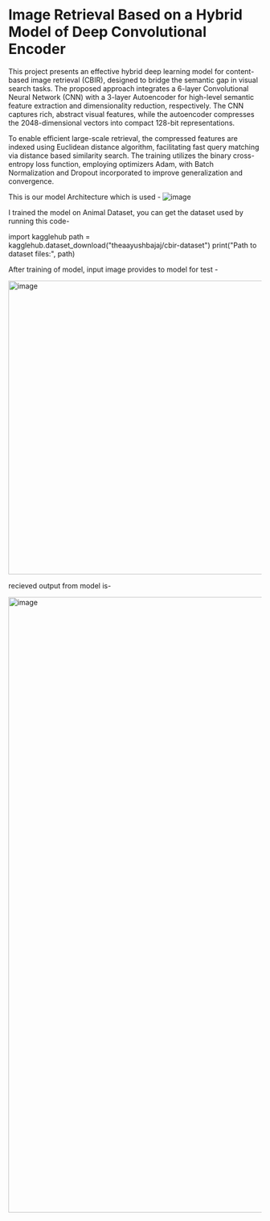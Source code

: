 # Image Retrieval Based on a Hybrid Model of Deep Convolutional Encoder

This project presents an effective hybrid deep learning model for content-based image retrieval (CBIR), designed to bridge the semantic gap in visual search tasks. The proposed approach integrates a 6-layer Convolutional Neural Network (CNN) with a 3-layer Autoencoder for high-level semantic feature extraction and dimensionality reduction, respectively. The CNN captures rich, abstract visual features, while the autoencoder compresses the 2048-dimensional vectors into compact 128-bit representations.

To enable efficient large-scale retrieval, the compressed features are indexed using Euclidean distance algorithm, facilitating fast query matching via distance based similarity search. The training utilizes the binary cross-entropy loss function, employing optimizers Adam, with Batch Normalization and Dropout incorporated to improve generalization and convergence.


This is our model Architecture which is used - 
![image](https://github.com/user-attachments/assets/84fd9e63-ba3b-4d9f-8936-d7e34b035667)

I trained the model on Animal Dataset, you can get the dataset used by running this code- 

import kagglehub
path = kagglehub.dataset_download("theaayushbajaj/cbir-dataset")
print("Path to dataset files:", path)


After training of model, input image provides to model for test - 

<img width="583" alt="image" src="https://github.com/user-attachments/assets/1fa65555-474a-45ea-aff6-05a23be89367" />

recieved output from model is-

<img width="1222" alt="image" src="https://github.com/user-attachments/assets/313c1682-746a-441d-a74a-645c6545c2f3" />


